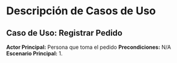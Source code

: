 # Descripción de Casos de Uso

## Caso de Uso: Registrar Pedido
**Actor Principal:** Persona que toma el pedido
**Precondiciones:** N/A
**Escenario Principal:**
1. 
